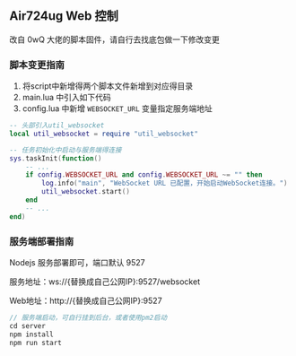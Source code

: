 ## Air724ug Web 控制

改自 0wQ 大佬的脚本固件，请自行去找底包做一下修改变更

### 脚本变更指南

1. 将script中新增得两个脚本文件新增到对应得目录
2. main.lua 中引入如下代码
3. config.lua 中新增 `WEBSOCKET_URL` 变量指定服务端地址

```lua
-- 头部引入util_websocket
local util_websocket = require "util_websocket"

-- 任务初始化中启动与服务端得连接
sys.taskInit(function()
    -- ...
    if config.WEBSOCKET_URL and config.WEBSOCKET_URL ~= "" then
        log.info("main", "WebSocket URL 已配置，开始启动WebSocket连接。")
        util_websocket.start()
    end
    -- ...
end)
```


### 服务端部署指南

Nodejs 服务部署即可，端口默认 9527

服务地址：ws://{替换成自己公网IP}:9527/websocket

Web地址：http://{替换成自己公网IP}:9527

```js
// 服务端启动，可自行挂到后台，或者使用pm2启动
cd server
npm install
npm run start
```

